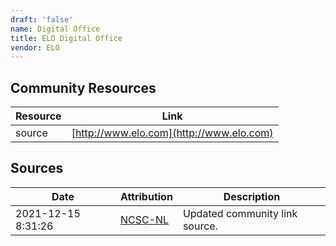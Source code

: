 ```yaml
---
draft: 'false'
name: Digital Office
title: ELO Digital Office
vendor: ELO
---
```



## Community Resources
| Resource | Link |
| --- | --- |
| source | [http://www.elo.com](http://www.elo.com) |


## Sources
| Date | Attribution | Description |
| --- | --- | --- |
| 2021-12-15 8:31:26 | [NCSC-NL](https://github.com/NCSC-NL/log4shell/blob/main/software/README.md) | Updated community link source.  |
